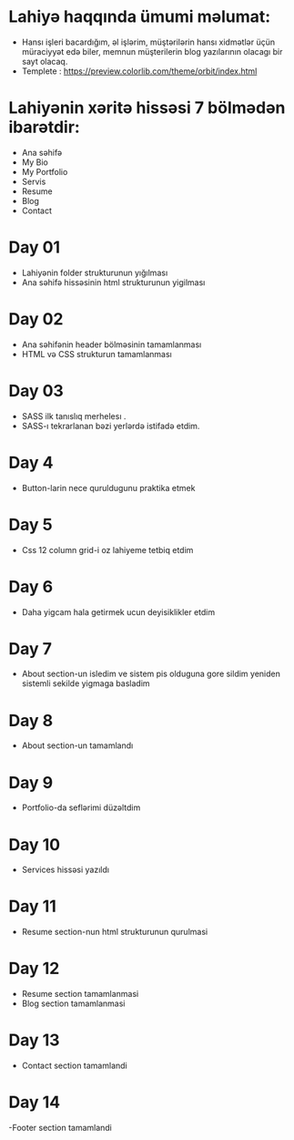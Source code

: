 # Lahiyə haqqında ümumi məlumat:
- Hansı işleri bacardığım,  əl işlərim, müştərilərin hansı xidmətlər üçün müraciyyət edə biler, memnun müşterilerin blog yazılarının olacagı bir sayt olacaq.
- Templete : https://preview.colorlib.com/theme/orbit/index.html


# Lahiyənin xəritə hissəsi 7 bölmədən ibarətdir:
- Ana səhifə
- My Bio
- My Portfolio
- Servis
- Resume
- Blog
- Contact


# Day 01
- Lahiyənin folder strukturunun yığılması
- Ana səhifə hissəsinin html strukturunun yigilması


# Day 02
- Ana səhifənin header bölməsinin tamamlanması
- HTML və CSS strukturun tamamlanması

# Day 03
- SASS ilk tanıslıq merhelesı .
- SASS-ı tekrarlanan bəzi yerlərdə istifadə etdim.

# Day 4
- Button-larin nece quruldugunu praktika etmek

# Day 5
- Css 12 column grid-i oz lahiyeme tetbiq etdim

# Day 6
- Daha yigcam hala getirmek ucun deyisiklikler etdim
 
 # Day 7
 - About section-un isledim ve sistem pis olduguna gore sildim yeniden sistemli sekilde yigmaga basladim

 # Day 8
 - About section-un tamamlandı

 # Day 9
 - Portfolio-da seflərimi düzəltdim

 # Day 10
 - Services hissəsi yazıldı

 # Day 11
 - Resume section-nun html strukturunun qurulmasi

 # Day 12
 - Resume section tamamlanmasi
 - Blog section tamamlanmasi

 # Day 13
 - Contact section tamamlandi
 # Day 14 
 -Footer section tamamlandi